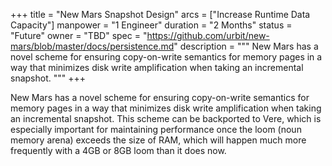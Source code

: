 +++
title = "New Mars Snapshot Design"
arcs = ["Increase Runtime Data Capacity"]
manpower = "1 Engineer"
duration = "2 Months"
status = "Future"
owner = "TBD"
spec = "https://github.com/urbit/new-mars/blob/master/docs/persistence.md"
description = """
New Mars has a novel scheme for ensuring copy-on-write semantics for memory pages in a way that minimizes disk write amplification when taking an incremental snapshot. 
"""
+++

New Mars has a novel scheme for ensuring copy-on-write semantics for memory pages in a way that minimizes disk write amplification when taking an incremental snapshot.  This scheme can be backported to Vere, which is especially important for maintaining performance once the loom (noun memory arena) exceeds the size of RAM, which will happen much more frequently with a 4GB or 8GB loom than it does now.
